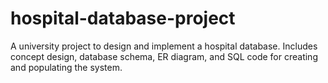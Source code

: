 # hospital-database-project
 A university project to design and implement a hospital database. Includes concept design, database schema, ER diagram, and SQL code for creating and populating the system.

